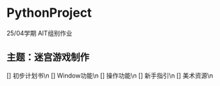 # PythonProject
25/04学期 AIT组别作业

## 主题：迷宫游戏制作

[] 初步计划书\n
[] Window功能\n
[] 操作功能\n
[] 新手指引\n
[] 美术资源\n